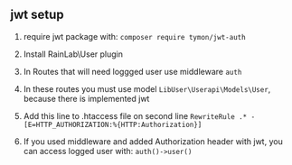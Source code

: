 ## jwt setup

1. require jwt package with: `composer require tymon/jwt-auth`
2. Install RainLab\User plugin
3. In Routes that will need loggged user use middleware `auth`
4. In these routes you must use model `LibUser\Userapi\Models\User`, because there is implemented jwt
5. Add this line to .htaccess file on second line
```RewriteRule .* - [E=HTTP_AUTHORIZATION:%{HTTP:Authorization}]```

6. If you used middleware and added Authorization header with jwt, you can access logged user with: `auth()->user()`
